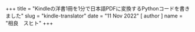 +++
title = "Kindleの洋書1冊を1分で日本語PDFに変換するPythonコードを書きました"
slug = "kindle-translator"
date = "11 Nov 2022"
[ author ]
name = "相良　スヒト"
+++

